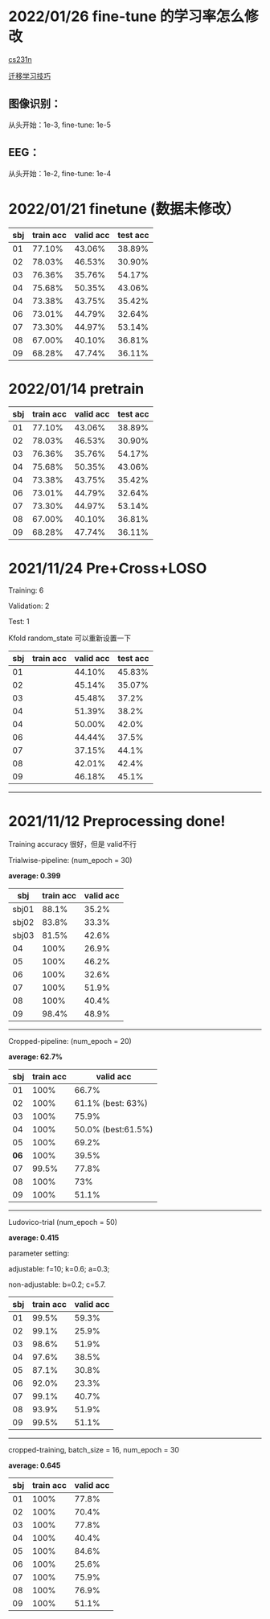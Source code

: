 # 2022/01/26 fine-tune 的学习率怎么修改

[cs231n](https://cs231n.github.io/transfer-learning/)

[迁移学习技巧](https://blog.csdn.net/u014381600/article/details/71511794)

## 图像识别：

从头开始：1e-3, fine-tune: 1e-5

## EEG：
从头开始：1e-2, fine-tune: 1e-4

# 2022/01/21 finetune (数据未修改）

| sbj  | train acc | valid acc | test acc | 
| ---- | --------- | ----------| -------- |
| 01 | 77.10% | 43.06% | 38.89% |
| 02 | 78.03% | 46.53% | 30.90% | 
| 03 | 76.36% | 35.76% | 54.17% |
| 04 | 75.68% | 50.35% | 43.06% |
| 04 | 73.38% | 43.75% | 35.42% |
| 06 | 73.01% | 44.79% | 32.64% |
| 07 | 73.30% | 44.97% | 53.14% |
| 08 | 67.00% | 40.10% | 36.81% |
| 09 | 68.28% | 47.74% | 36.11% |

# 2022/01/14 pretrain 

| sbj  | train acc | valid acc | test acc | 
| ---- | --------- | ----------| -------- |
| 01 | 77.10% | 43.06% | 38.89% |
| 02 | 78.03% | 46.53% | 30.90% | 
| 03 | 76.36% | 35.76% | 54.17% |
| 04 | 75.68% | 50.35% | 43.06% |
| 04 | 73.38% | 43.75% | 35.42% |
| 06 | 73.01% | 44.79% | 32.64% |
| 07 | 73.30% | 44.97% | 53.14% |
| 08 | 67.00% | 40.10% | 36.81% |
| 09 | 68.28% | 47.74% | 36.11% |

# 2021/11/24 Pre+Cross+LOSO

Training: 6

Validation: 2

Test: 1 

Kfold random_state 可以重新设置一下

| sbj  | train acc | valid acc | test acc | 
| ---- | --------- | ----------| -------- |
| 01 | | 44.10% | 45.83% |
| 02 | | 45.14% | 35.07% | 
| 03 | | 45.48% | 37.2% |
| 04 | | 51.39% | 38.2% |
| 04 | | 50.00% | 42.0% |
| 06 | | 44.44% | 37.5% |
| 07 | | 37.15% | 44.1% |
| 08 | | 42.01% | 42.4% |
| 09 | | 46.18% | 45.1% |

---




# 2021/11/12 Preprocessing done! 

Training accuracy 很好，但是 valid不行

Trialwise-pipeline: (num_epoch = 30)

**average: 0.399**

| sbj  | train acc | valid acc |
| ---- | --------- | ----------|
| sbj01 | 88.1% | 35.2% |
| sbj02 | 83.8% | 33.3% |
| sbj03 | 81.5% | 42.6% |
| 04 | 100% | 26.9% |
| 05 | 100% | 46.2% |
| 06 | 100% | 32.6% |
| 07 | 100% | 51.9% |
| 08 | 100% | 40.4% |
| 09 | 98.4% | 48.9% |

---

Cropped-pipeline: (num_epoch = 20)

**average: 62.7%**

| sbj  | train acc | valid acc |
| ---- | --------- | ----------|
| 01 | 100% | 66.7% |
| 02 | 100% | 61.1% (best: 63%)|
| 03 | 100% | 75.9% |
| 04 | 100% | 50.0% (best:61.5%) |
| 05 | 100% | 69.2% |
| **06** | 100% | 39.5% |
| 07 | 99.5% | 77.8% |
| 08 | 100% | 73% |
| 09 | 100% | 51.1% |

---

Ludovico-trial (num_epoch = 50)

**average: 0.415**

parameter setting: 

adjustable: f=10; k=0.6; a=0.3; 

non-adjustable: b=0.2; c=5.7.

| sbj | train acc | valid acc|
| --- | --- | --- |
| 01 | 99.5% | 59.3% |
| 02 | 99.1% | 25.9% |
| 03 | 98.6% | 51.9% |
| 04 | 97.6% | 38.5% |
| 05 | 87.1% | 30.8% |
| 06 | 92.0% | 23.3% |
| 07 | 99.1% | 40.7% |
| 08 | 93.9% | 51.9% |
| 09 | 99.5% | 51.1% | 

---

cropped-training, batch_size = 16, num_epoch = 30

**average: 0.645**

| sbj | train acc | valid acc |
| --- | --- | --- |
| 01 | 100% | 77.8% |
| 02 | 100% | 70.4% |
| 03 | 100% | 77.8% |
| 04 | 100% | 40.4% |
| 05 | 100% | 84.6% |
| 06 | 100% | 25.6% |
| 07 | 100% | 75.9% |
| 08 | 100% | 76.9% |
| 09 | 100% | 51.1% |


